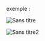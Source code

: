 exemple : 

![Sans titre](https://user-images.githubusercontent.com/127132293/228322869-03988c3e-9479-41de-8b04-86f00329d5e3.png)

![Sans titre2](https://user-images.githubusercontent.com/127132293/228324231-ad225f98-7cb2-4ada-9ec1-26ed515ba5eb.png)
